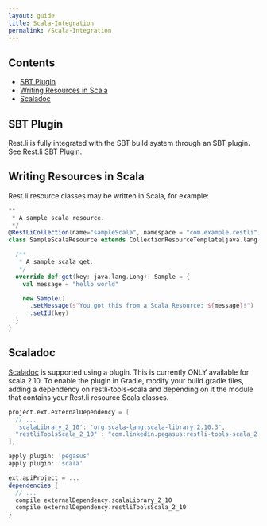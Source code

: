 ```yaml
---
layout: guide
title: Scala-Integration
permalink: /Scala-Integration
---
```


## Contents

* [SBT Plugin](https://github.com/linkedin/rest.li/wiki/Scala-Integration#sbt-plugin)
* [Writing Resources in Scala](https://github.com/linkedin/rest.li/wiki/Scala-Integration#writing-resources-in-scala)
* [Scaladoc](https://github.com/linkedin/rest.li/wiki/Scala-Integration#scaladoc)

## SBT Plugin

Rest.li is fully integrated with the SBT build system through an SBT plugin.  See [Rest.li SBT Plugin](https://github.com/linkedin/rest.li-sbt-plugin).

## Writing Resources in Scala

Rest.li resource classes may be written in Scala, for example:

```scala
**
 * A sample scala resource.
 */
@RestLiCollection(name="sampleScala", namespace = "com.example.restli")
class SampleScalaResource extends CollectionResourceTemplate[java.lang.Long, Sample] with PlayRequest {

  /**
   * A sample scala get.
   */
  override def get(key: java.lang.Long): Sample = {
    val message = "hello world"

    new Sample()
      .setMessage(s"You got this from a Scala Resource: ${message}!")
      .setId(key)
  }
}
```

## Scaladoc

[Scaladoc](http://docs.scala-lang.org/style/scaladoc.html) is supported using a plugin.  This is currently ONLY available for scala 2.10.  To enable the plugin in Gradle, modify your build.gradle files, adding a dependency on restli-tools-scala and depending on it the module that contains your Rest.li resource Scala classes.

```gradle
project.ext.externalDependency = [
  // ...
  'scalaLibrary_2_10': 'org.scala-lang:scala-library:2.10.3',
  "restliToolsScala_2_10" : "com.linkedin.pegasus:restli-tools-scala_2.10:"+pegasusVersion
],
```

```gradle
apply plugin: 'pegasus'
apply plugin: 'scala'

ext.apiProject = ...
dependencies {
  // ...
  compile externalDependency.scalaLibrary_2_10
  compile externalDependency.restliToolsScala_2_10
}
```